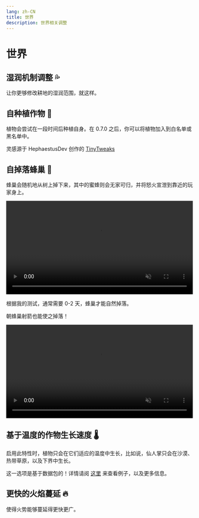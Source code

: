 ```yaml
---
lang: zh-CN
title: 世界
description: 世界相关调整
---
```


# 世界

## 湿润机制调整 💦<Badge type="tip" text="^1.4.0" />

让你更够修改耕地的湿润范围，就这样。

## 自种植作物 🌾<Badge type="tip" text="^0.6.0" />

植物会尝试在一段时间后种植自身。在 0.7.0 之后，你可以将植物加入到白名单或黑名单中。

灵感源于 HephaestusDev 创作的 [TinyTweaks](https://www.curseforge.com/minecraft/mc-mods/tinytweaks)

## 自掉落蜂巢 🐝<Badge type="tip" text="^0.1" />

蜂巢会随机地从树上掉下来，其中的蜜蜂则会无家可归，并将怒火宣泄到靠近的玩家身上。

<video style="display: block; margin-left: auto; margin-right: auto; max-width: 100%;" width="520" muted autoplay loop>
  <source src="/videos/bee_fall.webm" type="video/mp4">
  你的浏览器不支持视频标签。
</video>

根据我的测试，通常需要 0-2 天，蜂巢才能自然掉落。

朝蜂巢射箭也能使之掉落！

<video style="display: block; margin-left: auto; margin-right: auto; max-width: 100%;" width="520" muted autoplay loop>
  <source src="/videos/bee_fall_arrow.webm" type="video/mp4">
  你的浏览器不支持视频标签。
</video>

## 基于温度的作物生长速度 🌡️<Badge type="tip" text="^0.1" />

启用此特性时，植物只会在它们适应的温度中生长，比如说，仙人掌只会在沙漠、热带草原，以及下界中生长。

这一选项是基于数据包的！详情请阅 [这里](https://github.com/melontini/andromeda/blob/1.19-fabric/src/main/resources/data/andromeda/andromeda/crop_temperatures/crops/minecraft_wheat.json) 来查看例子，以及更多信息。

## 更快的火焰蔓延 🔥<Badge type="danger" text="过时特性" />  <Badge type="tip" text="^0.2.1" />

使得火势能够蔓延得更快更广。

